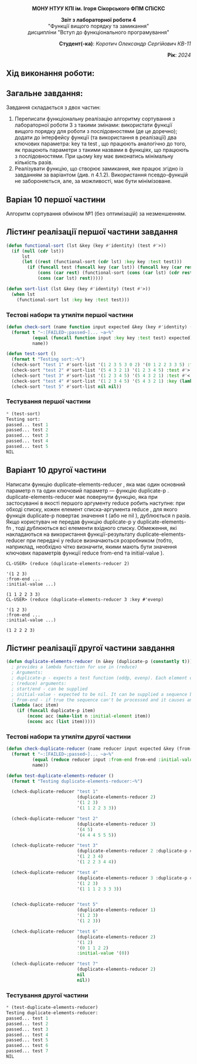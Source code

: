 <p align="center"><b>МОНУ НТУУ КПІ ім. Ігоря Сікорського ФПМ СПіСКС</b></p>
<p align="center">
<b>Звіт з лабораторної роботи 4</b><br/>
"Функції вищого порядку та замикання"<br/>
дисципліни "Вступ до функціонального програмування"
</p>

<p align="right"><b>Студент(-ка)</b>: <i>Коротич Олександр Сергійович КВ-11</i><p>
<p align="right"><b>Рік</b>: <i>2024</i><p>

## Хід виконання роботи:

## Загальне завдання:

Завдання складається з двох частин:
1. Переписати функціональну реалізацію алгоритму сортування з лабораторної
роботи 3 з такими змінами:
використати функції вищого порядку для роботи з послідовностями (де це доречно);
додати до інтерфейсу функції (та використання в реалізації) два ключових
параметра: key та test , що працюють аналогічно до того, як працюють
параметри з такими назвами в функціях, що працюють з послідовностями. При
цьому key має виконатись мінімальну кількість разів.
2. Реалізувати функцію, що створює замикання, яке працює згідно із завданням за
варіантом (див. п 4.1.2). Використання псевдо-функцій не забороняється, але, за
можливості, має бути мінімізоване.

## Варіан 10 першої частини

Алгоритм сортування обміном №1 (без оптимізацій) за незменшенням.

## Лістинг реалізації першої частини завдання
```lisp
(defun functional-sort (lst &key (key #'identity) (test #'>))
  (if (null (cdr lst))
      lst
      (let ((rest (functional-sort (cdr lst) :key key :test test)))
        (if (funcall test (funcall key (car lst)) (funcall key (car rest)))
            (cons (car rest) (functional-sort (cons (car lst) (cdr rest)) :key key :test test))
            (cons (car lst) rest)))))

(defun sort-list (lst &key (key #'identity) (test #'>))
  (when lst
    (functional-sort lst :key key :test test)))
```
### Тестові набори та утиліти першої частини
```lisp
(defun check-sort (name function input expected &key (key #'identity) (test #'>))
  (format t "~:[FAILED~;passed~]... ~a~%"
          (equal (funcall function input :key key :test test) expected)
          name))

(defun test-sort ()
  (format t "Testing sort:~%")
  (check-sort "test 1" #'sort-list '(1 2 3 5 3 0 2) '(0 1 2 2 3 3 5) :test #'>)
  (check-sort "test 2" #'sort-list '(5 4 3 2 1) '(1 2 3 4 5) :test #'>)
  (check-sort "test 3" #'sort-list '(1 2 3 4 5) '(5 4 3 2 1) :test #'<)
  (check-sort "test 4" #'sort-list '(1 2 3 4 5) '(5 4 3 2 1) :key (lambda (x) (* x -1)) :test #'>)
  (check-sort "test 5" #'sort-list nil nil))
```
### Тестування першої частини
```lisp
* (test-sort)
Testing sort:
passed... test 1
passed... test 2
passed... test 3
passed... test 4
passed... test 5
NIL
```

## Варіант 10 другої частини

Написати функцію duplicate-elements-reducer , яка має один основний параметр n
та один ключовий параметр — функцію duplicate-p . duplicate-elements-reducer має
повернути функцію, яка при застосуванні в якості першого аргументу reduce робить
наступне: при обході списку, кожен елемент списка-аргумента reduce , для якого
функція duplicate-p повертає значення t (або не nil ), дублюється n разів. Якщо
користувач не передав функцію duplicate-p у duplicate-elements-fn , тоді
дублюються всі елементи вхідного списку. Обмеження, які накладаються на
використання функції-результату duplicate-elements-reducer при передачі у reduce
визначаються розробником (тобто, наприклад, необхідно чітко визначити, якими мають
бути значення ключових параметрів функції reduce from-end та initial-value ).

```
CL-USER> (reduce (duplicate-elements-reducer 2)

'(1 2 3)
:from-end ...
:initial-value ...)

(1 1 2 2 3 3)
CL-USER> (reduce (duplicate-elements-reducer 3 :key #'evenp)

'(1 2 3)
:from-end ...
:initial-value ...)

(1 2 2 2 3)
```

## Лістинг реалізації другої частини завдання
```lisp
(defun duplicate-elements-reducer (n &key (duplicate-p (constantly t)))
  ; provides a lambda function for use in (reduce)
  ; Arguments:
  ; duplicate-p - expects a test function (oddp, evenp). Each element of the sequence that satisfies the test function will be duplicated.
  ; (reduce) arguments:
  ; start/end - can be supplied
  ; initial-value - expected to be nil. It can be supplied a sequence but it won't be processed
  ; from-end - if true the sequence can't be processed and it causes an error.
  (lambda (acc item)
    (if (funcall duplicate-p item)
        (nconc acc (make-list n :initial-element item))
        (nconc acc (list item)))))
```
### Тестові набори та утиліти другої частини
```lisp
(defun check-duplicate-reducer (name reducer input expected &key (from-end nil) (initial-value nil))
  (format t "~:[FAILED~;passed~]... ~a~%"
          (equal (reduce reducer input :from-end from-end :initial-value initial-value) expected)
          name))

(defun test-duplicate-elements-reducer ()
  (format t "Testing duplicate-elements-reducer:~%")

  (check-duplicate-reducer "test 1"
                           (duplicate-elements-reducer 2)
                           '(1 2 3)
                           '(1 1 2 2 3 3))

  (check-duplicate-reducer "test 2"
                           (duplicate-elements-reducer 3)
                           '(4 5)
                           '(4 4 4 5 5 5))

  (check-duplicate-reducer "test 3"
                           (duplicate-elements-reducer 2 :duplicate-p #'evenp)
                           '(1 2 3 4)
                           '(1 2 2 3 4 4))

  (check-duplicate-reducer "test 4"
                           (duplicate-elements-reducer 3 :duplicate-p #'oddp)
                           '(1 2 3)
                           '(1 1 1 2 3 3 3))


  (check-duplicate-reducer "test 5"
                           (duplicate-elements-reducer 1)
                           '(1 2 3)
                           '(1 2 3))

  (check-duplicate-reducer "test 6"
                           (duplicate-elements-reducer 2)
                           '(1 2)
                           '(0 1 1 2 2)
                           :initial-value '(0))

  (check-duplicate-reducer "test 7"
                           (duplicate-elements-reducer 2)
                           nil
                           nil))
```
### Тестування другої частини 
```lisp
* (test-duplicate-elements-reducer)
Testing duplicate-elements-reducer:
passed... test 1
passed... test 2
passed... test 3
passed... test 4
passed... test 5
passed... test 6
passed... test 7
NIL
```